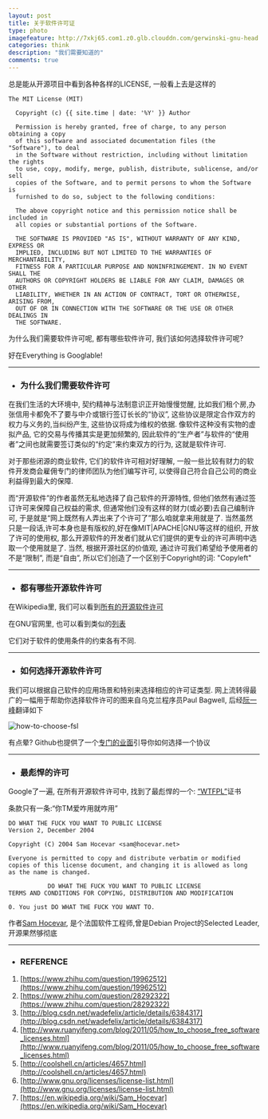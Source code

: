 ```yaml
---
layout: post
title: 关于软件许可证
type: photo
imagefeature: http://7xkj65.com1.z0.glb.clouddn.com/gerwinski-gnu-head.png?imageMogr2/thumbnail/!30p
categories: think
description: "我们需要知道的"
comments: true
---
```



总是能从开源项目中看到各种各样的LICENSE, 一般看上去是这样的

    The MIT License (MIT)
      
      Copyright (c) {{ site.time | date: '%Y' }} Author
        
      Permission is hereby granted, free of charge, to any person obtaining a copy
      of this software and associated documentation files (the "Software"), to deal
      in the Software without restriction, including without limitation the rights
      to use, copy, modify, merge, publish, distribute, sublicense, and/or sell
      copies of the Software, and to permit persons to whom the Software is
      furnished to do so, subject to the following conditions:
      
      The above copyright notice and this permission notice shall be included in
      all copies or substantial portions of the Software.
      
      THE SOFTWARE IS PROVIDED "AS IS", WITHOUT WARRANTY OF ANY KIND, EXPRESS OR
      IMPLIED, INCLUDING BUT NOT LIMITED TO THE WARRANTIES OF MERCHANTABILITY,
      FITNESS FOR A PARTICULAR PURPOSE AND NONINFRINGEMENT. IN NO EVENT SHALL THE
      AUTHORS OR COPYRIGHT HOLDERS BE LIABLE FOR ANY CLAIM, DAMAGES OR OTHER
      LIABILITY, WHETHER IN AN ACTION OF CONTRACT, TORT OR OTHERWISE, ARISING FROM,
      OUT OF OR IN CONNECTION WITH THE SOFTWARE OR THE USE OR OTHER DEALINGS IN
      THE SOFTWARE.

为什么我们需要软件许可呢, 都有哪些软件许可, 我们该如何选择软件许可呢?

好在Everything is Googlable! 

----

* ### 为什么我们需要软件许可

在我们生活的大环境中, 契约精神与法制意识正开始慢慢觉醒, 比如我们租个房,办张信用卡都免不了要与中介或银行签订长长的“协议”, 这些协议是限定合作双方的权力与义务的,当纠纷产生, 这些协议将成为维权的依据.
像软件这种没有实物的虚拟产品, 它的交易与传播其实是更加频繁的, 因此软件的“生产者”与软件的“使用者”之间也就需要签订类似的“约定”来约束双方的行为, 这就是软件许可.

对于那些闭源的商业软件, 它们的软件许可相对好理解, 一般一些比较有财力的软件开发商会雇佣专门的律师团队为他们编写许可, 以使得自己符合自己公司的商业利益得到最大的保障.

而“开源软件”的作者虽然无私地选择了自己软件的开源特性, 但他们依然有通过签订许可来保障自己权益的需求, 但通常他们没有这样的财力(或必要)去自己编制许可, 于是就是“网上既然有人弄出来了个许可了”那么咱就拿来用就是了.
当然虽然只是一段话,许可本身也是有版权的,好在像MIT|APACHE|GNU等这样的组织, 开放了许可的使用权, 那么开源软件的开发者们就从它们提供的更专业的许可声明中选取一个使用就是了.
当然, 根据开源社区的价值观, 通过许可我们希望给予使用者的不是“限制”, 而是“自由”, 所以它们创造了一个区别于Copyright的词: "Copyleft"

----

* ### 都有哪些开源软件许可

在Wikipedia里, 我们可以看到[所有的开源软件许可](https://zh.wikipedia.org/wiki/%E8%87%AA%E7%94%B1%E5%8F%8A%E9%96%8B%E6%94%BE%E5%8E%9F%E5%A7%8B%E7%A2%BC%E8%BB%9F%E9%AB%94%E8%A8%B1%E5%8F%AF%E8%AD%89%E6%AF%94%E8%BC%83)

在GNU官网里, 也可以看到类似的[列表](http://www.gnu.org/licenses/license-list.html)

它们对于软件的使用条件的约束各有不同.

----

* ### 如何选择开源软件许可

我们可以根据自己软件的应用场景和特别来选择相应的许可证类型. 网上流转得最广的一幅用于帮助你选择软件许可的图来自乌克兰程序员Paul Bagwell, 后经[阮一峰](http://www.ruanyifeng.com/blog/2011/05/how_to_choose_free_software_licenses.html)翻译如下

![how-to-choose-fsl](http://7xkj65.com1.z0.glb.clouddn.com/how-to-choose-fsl.png)

有点晕? Github也提供了一个[专门的业面](http://choosealicense.com/)引导你如何选择一个协议



----

* ### 最彪悍的许可

Google了一遍, 在所有开源软件许可中, 找到了最彪悍的一个: [“WTFPL”](https://zh.wikipedia.org/wiki/WTFPL)证书

条款只有一条:“你TM爱咋用就咋用”

    DO WHAT THE FUCK YOU WANT TO PUBLIC LICENSE
    Version 2, December 2004
      
    Copyright (C) 2004 Sam Hocevar <sam@hocevar.net>
      
    Everyone is permitted to copy and distribute verbatim or modified
    copies of this license document, and changing it is allowed as long
    as the name is changed.
      
               DO WHAT THE FUCK YOU WANT TO PUBLIC LICENSE
    TERMS AND CONDITIONS FOR COPYING, DISTRIBUTION AND MODIFICATION
      
    0. You just DO WHAT THE FUCK YOU WANT TO.
    
作者[Sam Hocevar](https://en.wikipedia.org/wiki/Sam_Hocevar), 是个法国软件工程师,曾是Debian Project的Selected Leader, 开源果然够彻底

----

* ### **REFERENCE**

1. [https://www.zhihu.com/question/19962512](https://www.zhihu.com/question/19962512)
2. [https://www.zhihu.com/question/28292322](https://www.zhihu.com/question/28292322)
3. [http://blog.csdn.net/wadefelix/article/details/6384317](http://blog.csdn.net/wadefelix/article/details/6384317)
4. [http://www.ruanyifeng.com/blog/2011/05/how_to_choose_free_software_licenses.html](http://www.ruanyifeng.com/blog/2011/05/how_to_choose_free_software_licenses.html)
5. [http://coolshell.cn/articles/4657.html](http://coolshell.cn/articles/4657.html)
6. [http://www.gnu.org/licenses/license-list.html](http://www.gnu.org/licenses/license-list.html)
7. [https://en.wikipedia.org/wiki/Sam_Hocevar](https://en.wikipedia.org/wiki/Sam_Hocevar)
